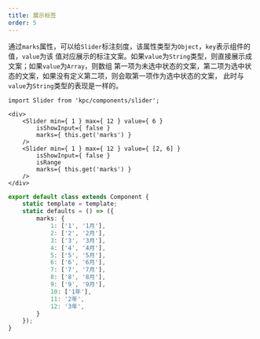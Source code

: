 ```yaml
---
title: 展示标签
order: 5
---
```


通过`marks`属性，可以给`Slider`标注刻度，该属性类型为`Object`，`key`表示组件的值，`value`为该
值对应展示的标注文案。如果`value`为`String`类型，则直接展示成文案；如果`value`为`Array`，则数组
第一项为未选中状态的文案，第二项为选中状态的文案，如果没有定义第二项，则会取第一项作为选中状态的文案，
此时与`value`为`String`类型的表现是一样的。

```vdt
import Slider from 'kpc/components/slider';

<div>
    <Slider min={ 1 } max={ 12 } value={ 6 } 
        isShowInput={ false }
        marks={ this.get('marks') }
    />
    <Slider min={ 1 } max={ 12 } value={ [2, 6] } 
        isShowInput={ false }
        isRange
        marks={ this.get('marks') }
    />
</div>
```

```ts
export default class extends Component {
    static template = template;
    static defaults = () => ({
        marks: {
            1: ['1', '1月'],
            2: ['2', '2月'],
            3: ['3', '3月'],
            4: ['4', '4月'],
            5: ['5', '5月'],
            6: ['6', '6月'],
            7: ['7', '7月'],
            8: ['8', '8月'],
            9: ['9', '9月'],
            10: ['1年'],
            11: '2年',
            12: '3年',
        }
    });
}
```
